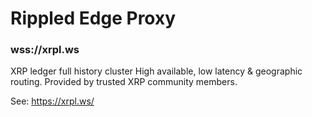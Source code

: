 # Rippled Edge Proxy

### wss://xrpl.ws

XRP ledger full history cluster
High available, low latency & geographic routing. Provided by trusted XRP community members.

See: https://xrpl.ws/
